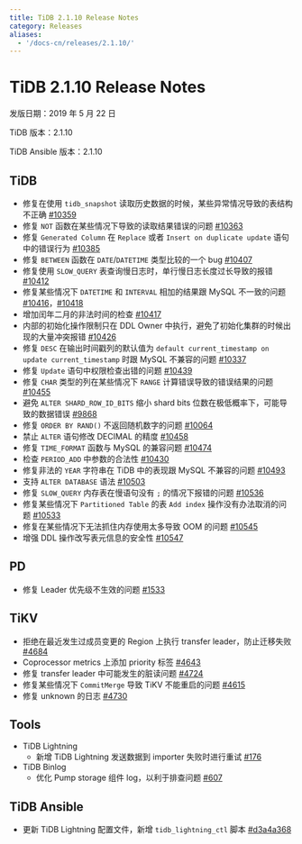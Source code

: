 ```yaml
---
title: TiDB 2.1.10 Release Notes
category: Releases
aliases:
  - '/docs-cn/releases/2.1.10/'
---
```


# TiDB 2.1.10 Release Notes

发版日期：2019 年 5 月 22 日

TiDB 版本：2.1.10

TiDB Ansible 版本：2.1.10

## TiDB

- 修复在使用 `tidb_snapshot` 读取历史数据的时候，某些异常情况导致的表结构不正确 [#10359](https://github.com/pingcap/tidb/pull/10359)
- 修复 `NOT` 函数在某些情况下导致的读取结果错误的问题 [#10363](https://github.com/pingcap/tidb/pull/10363)
- 修复 `Generated Column` 在 `Replace` 或者 `Insert on duplicate update` 语句中的错误行为 [#10385](https://github.com/pingcap/tidb/pull/10385)
- 修复 `BETWEEN` 函数在 `DATE`/`DATETIME` 类型比较的一个 bug [#10407](https://github.com/pingcap/tidb/pull/10407)
- 修复使用 `SLOW_QUERY` 表查询慢日志时，单行慢日志长度过长导致的报错 [#10412](https://github.com/pingcap/tidb/pull/10412)
- 修复某些情况下 `DATETIME` 和 `INTERVAL` 相加的结果跟 MySQL 不一致的问题 [#10416](https://github.com/pingcap/tidb/pull/10416)，[#10418](https://github.com/pingcap/tidb/pull/10418)
- 增加闰年二月的非法时间的检查 [#10417](https://github.com/pingcap/tidb/pull/10417)
- 内部的初始化操作限制只在 DDL Owner 中执行，避免了初始化集群的时候出现的大量冲突报错 [#10426](https://github.com/pingcap/tidb/pull/10426)
- 修复 `DESC` 在输出时间戳列的默认值为 `default current_timestamp on update current_timestamp` 时跟 MySQL 不兼容的问题 [#10337](https://github.com/pingcap/tidb/issues/10337)
- 修复 `Update` 语句中权限检查出错的问题 [#10439](https://github.com/pingcap/tidb/pull/10439)
- 修复 `CHAR` 类型的列在某些情况下 `RANGE` 计算错误导致的错误结果的问题 [#10455](https://github.com/pingcap/tidb/pull/10455)
- 避免 `ALTER SHARD_ROW_ID_BITS` 缩小 shard bits 位数在极低概率下，可能导致的数据错误 [#9868](https://github.com/pingcap/tidb/pull/9868)
- 修复 `ORDER BY RAND()` 不返回随机数字的问题 [#10064](https://github.com/pingcap/tidb/pull/10064)
- 禁止 `ALTER` 语句修改 DECIMAL 的精度 [#10458](https://github.com/pingcap/tidb/pull/10458)
- 修复 `TIME_FORMAT` 函数与 MySQL 的兼容问题 [#10474](https://github.com/pingcap/tidb/pull/10474)
- 检查 `PERIOD_ADD` 中参数的合法性 [#10430](https://github.com/pingcap/tidb/pull/10430)
- 修复非法的 `YEAR` 字符串在 TiDB 中的表现跟 MySQL 不兼容的问题 [#10493](https://github.com/pingcap/tidb/pull/10493)
- 支持 `ALTER DATABASE` 语法 [#10503](https://github.com/pingcap/tidb/pull/10503)
- 修复 `SLOW_QUERY` 内存表在慢语句没有 `;` 的情况下报错的问题 [#10536](https://github.com/pingcap/tidb/pull/10536)
- 修复某些情况下 `Partitioned Table` 的表 `Add index` 操作没有办法取消的问题 [#10533](https://github.com/pingcap/tidb/pull/10533)
- 修复在某些情况下无法抓住内存使用太多导致 OOM 的问题 [#10545](https://github.com/pingcap/tidb/pull/10545)
- 增强 DDL 操作改写表元信息的安全性 [#10547](https://github.com/pingcap/tidb/pull/10547)

## PD

- 修复 Leader 优先级不生效的问题 [#1533](https://github.com/pingcap/pd/pull/1533)

## TiKV

- 拒绝在最近发生过成员变更的 Region 上执行 transfer leader，防止迁移失败 [#4684](https://github.com/tikv/tikv/pull/4684)
- Coprocessor metrics 上添加 priority 标签 [#4643](https://github.com/tikv/tikv/pull/4643)
- 修复 transfer leader 中可能发生的脏读问题 [#4724](https://github.com/tikv/tikv/pull/4724)
- 修复某些情况下 `CommitMerge` 导致 TiKV 不能重启的问题 [#4615](https://github.com/tikv/tikv/pull/4615)
- 修复 unknown 的日志 [#4730](https://github.com/tikv/tikv/pull/4730)

## Tools

- TiDB Lightning
    - 新增 TiDB Lightning 发送数据到 importer 失败时进行重试 [#176](https://github.com/pingcap/tidb-lightning/pull/176)
- TiDB Binlog
    - 优化 Pump storage 组件 log，以利于排查问题 [#607](https://github.com/pingcap/tidb-binlog/pull/607)

## TiDB Ansible

- 更新 TiDB Lightning 配置文件，新增 `tidb_lightning_ctl` 脚本 [#d3a4a368](https://github.com/pingcap/tidb-ansible/commit/d3a4a368810a421c49980899a286cf010569b4c7)
